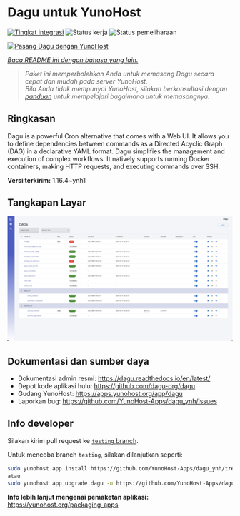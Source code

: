 <!--
N.B.: README ini dibuat secara otomatis oleh <https://github.com/YunoHost/apps/tree/master/tools/readme_generator>
Ini TIDAK boleh diedit dengan tangan.
-->

# Dagu untuk YunoHost

[![Tingkat integrasi](https://apps.yunohost.org/badge/integration/dagu)](https://ci-apps.yunohost.org/ci/apps/dagu/)
![Status kerja](https://apps.yunohost.org/badge/state/dagu)
![Status pemeliharaan](https://apps.yunohost.org/badge/maintained/dagu)

[![Pasang Dagu dengan YunoHost](https://install-app.yunohost.org/install-with-yunohost.svg)](https://install-app.yunohost.org/?app=dagu)

*[Baca README ini dengan bahasa yang lain.](./ALL_README.md)*

> *Paket ini memperbolehkan Anda untuk memasang Dagu secara cepat dan mudah pada server YunoHost.*  
> *Bila Anda tidak mempunyai YunoHost, silakan berkonsultasi dengan [panduan](https://yunohost.org/install) untuk mempelajari bagaimana untuk memasangnya.*

## Ringkasan

Dagu is a powerful Cron alternative that comes with a Web UI. It allows you to define dependencies between commands as a Directed Acyclic Graph (DAG) in a declarative YAML format. Dagu simplifies the management and execution of complex workflows. It natively supports running Docker containers, making HTTP requests, and executing commands over SSH.


**Versi terkirim:** 1.16.4~ynh1

## Tangkapan Layar

![Tangkapan Layar pada Dagu](./doc/screenshots/screenshot.png)

## Dokumentasi dan sumber daya

- Dokumentasi admin resmi: <https://dagu.readthedocs.io/en/latest/>
- Depot kode aplikasi hulu: <https://github.com/dagu-org/dagu>
- Gudang YunoHost: <https://apps.yunohost.org/app/dagu>
- Laporkan bug: <https://github.com/YunoHost-Apps/dagu_ynh/issues>

## Info developer

Silakan kirim pull request ke [`testing` branch](https://github.com/YunoHost-Apps/dagu_ynh/tree/testing).

Untuk mencoba branch `testing`, silakan dilanjutkan seperti:

```bash
sudo yunohost app install https://github.com/YunoHost-Apps/dagu_ynh/tree/testing --debug
atau
sudo yunohost app upgrade dagu -u https://github.com/YunoHost-Apps/dagu_ynh/tree/testing --debug
```

**Info lebih lanjut mengenai pemaketan aplikasi:** <https://yunohost.org/packaging_apps>
